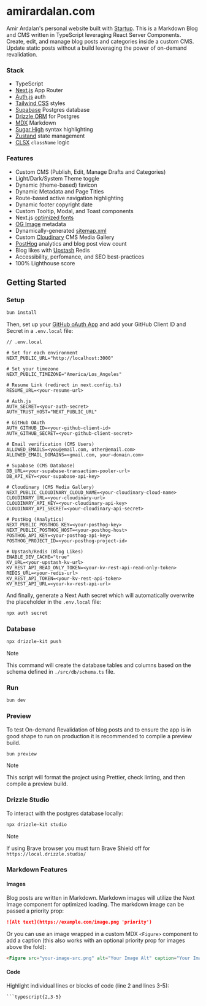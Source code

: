 # amirardalan.com

Amir Ardalan's personal website built with [Startup](https://github.com/amirardalan/startup). This is a Markdown Blog and CMS written in TypeScript leveraging React Server Components. Create, edit, and manage blog posts and categories inside a custom CMS. Update static posts without a build leveraging the power of on-demand revalidation.

### Stack

- TypeScript
- [Next.js](https://nextjs.org/docs/getting-started) App Router
- [Auth.js](https://authjs.dev/) auth
- [Tailwind CSS](https://tailwindcss.com/docs/installation) styles
- [Supabase](https://supabase.com/docs/guides/database/overview) Postgres database
- [Drizzle ORM](https://orm.drizzle.team/) for Postgres
- [MDX](https://mdxjs.com/) Markdown
- [Sugar High](https://github.com/huozhi/sugar-high) syntax highlighting
- [Zustand](https://github.com/pmndrs/zustand) state management
- [CLSX](https://github.com/lukeed/clsx) `className` logic

### Features

- Custom CMS (Publish, Edit, Manage Drafts and Categories)
- Light/Dark/System Theme toggle
- Dynamic (theme-based) favicon
- Dynamic Metadata and Page Titles
- Route-based active navigation highlighting
- Dynamic footer copyright date
- Custom Tooltip, Modal, and Toast components
- Next.js [optimized fonts](https://nextjs.org/learn/dashboard-app/optimizing-fonts-images)
- [OG Image](https://vercel.com/docs/functions/og-image-generation) metadata
- Dynamically-generated [sitemap.xml](https://nextjs.org/docs/app/api-reference/file-conventions/metadata/sitemap)
- Custom [Cloudinary](https://cloudinary.com/) CMS Media Gallery
- [PostHog](https://posthog.com/) analytics and blog post view count
- Blog likes with [Upstash](https://upstash.com/) Redis
- Accessibility, perfomance, and SEO best-practices
- 100% Lighthouse score

## Getting Started

### Setup

```bash
bun install
```

Then, set up your [GitHub oAuth App](https://authjs.dev/getting-started/providers/github?framework=next-js) and add your GitHub Client ID and Secret in a `.env.local` file:

```
// .env.local

# Set for each environment
NEXT_PUBLIC_URL="http://localhost:3000"

# Set your timezone
NEXT_PUBLIC_TIMEZONE="America/Los_Angeles"

# Resume Link (redirect in next.config.ts)
RESUME_URL=<your-resume-url>

# Auth.js
AUTH_SECRET=<your-auth-secret>
AUTH_TRUST_HOST="NEXT_PUBLIC_URL"

# GitHub OAuth
AUTH_GITHUB_ID=<your-github-client-id>
AUTH_GITHUB_SECRET=<your-github-client-secret>

# Email verification (CMS Users)
ALLOWED_EMAILS=<you@email.com, other@email.com>
ALLOWED_EMAIL_DOMAINS=<gmail.com, your-domain.com>

# Supabase (CMS Database)
DB_URL=<your-supabase-transaction-pooler-url>
DB_API_KEY=<your-supabase-api-key>

# Cloudinary (CMS Media Gallery)
NEXT_PUBLIC_CLOUDINARY_CLOUD_NAME=<your-cloudinary-cloud-name>
CLOUDINARY_URL=<your-cloudinary-url>
CLOUDINARY_API_KEY=<your-cloudinary-api-key>
CLOUDINARY_API_SECRET=<your-cloudinary-api-secret>

# PostHog (Analytics)
NEXT_PUBLIC_POSTHOG_KEY=<your-posthog-key>
NEXT_PUBLIC_POSTHOG_HOST=<your-posthog-host>
POSTHOG_API_KEY=<your-posthog-api-key>
POSTHOG_PROJECT_ID=<your-posthog-project-id>

# Upstash/Redis (Blog Likes)
ENABLE_DEV_CACHE="true"
KV_URL=<your-upstash-kv-url>
KV_REST_API_READ_ONLY_TOKEN=<your-kv-rest-api-read-only-token>
REDIS_URL=<your-redis-url>
KV_REST_API_TOKEN=<your-kv-rest-api-token>
KV_REST_API_URL=<your-kv-rest-api-url>
```

And finally, generate a Next Auth secret which will automatically overwrite the placeholder in the `.env.local` file:

```bash
npx auth secret
```

### Database

```bash
npx drizzle-kit push
```

> [!NOTE]
> This command will create the database tables and columns based on the schema defined in `./src/db/schema.ts` file.

### Run

```bash
bun dev
```

### Preview

To test On-demand Revalidation of blog posts and to ensure the app is in good shape to run on production it is recommended to compile a preview build.

```bash
bun preview
```

> [!NOTE]
> This script will format the project using Prettier, check linting, and then compile a preview build.

### Drizzle Studio

To interact with the postgres database locally:

```bash
npx drizzle-kit studio
```

> [!NOTE]
> If using Brave browser you must turn Brave Shield off for `https://local.drizzle.studio/`

### Markdown Features

#### Images

Blog posts are written in Markdown. Markdown images will utilize the Next Image component for optimized loading. The markdown image can be passed a priority prop:

```markdown
![Alt text](https://example.com/image.png 'priority')
```

Or you can use an image wrapped in a custom MDX `<Figure>` component to add a caption (this also works with an optional priority prop for images above the fold):

```markdown
<Figure src="your-image-src.png" alt="Your Image Alt" caption="Your Image Caption" priority />
```

#### Code

Highlight individual lines or blocks of code (line 2 and lines 3-5):

````
```typescript{2,3-5}
````
